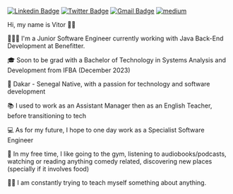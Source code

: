[![Linkedin Badge](https://img.shields.io/badge/-LinkedIn-blue?style=flat-square&logo=Linkedin&&target=_blanklogoColor=white&link=https://www.linkedin.com/in/vitoremanueldev/)](https://www.linkedin.com/in/vitoremanueldev/)
  [![Twitter Badge](https://img.shields.io/badge/-Twitter-1ca0f1?style=flat-square&labelColor=1ca0f1&target=_blank&logo=twitter&logoColor=white&link=https://twitter.com/vitoremanueldev)](https://twitter.com/vitoremanueldev)
  [![Gmail Badge](https://img.shields.io/badge/-Gmail-c14438?style=flat-square&logo=Gmail&logoColor=white&link=mailto:veslima3@gmail.com.br)](mailto:veslima3@gmail.com.br)
  <a href="https://vitoremanueldev.medium.com/" target="_blank">
	<img src="https://img.shields.io/badge/medium-black?&style=flat-square&logo=medium&logoColor=white" alt="medium">
</a>


Hi, my name is Vitor 👋🏾

🧑🏾‍💻  I'm a Junior Software Engineer currently working with Java Back-End Development at Benefitter.

🎓  Soon to be grad with a Bachelor of Technology in Systems Analysis and Development from IFBA (December 2023)

🌇  Dakar - Senegal Native, with a passion for technology and software development

📚  I used to work as an Assistant Manager then as an English Teacher, before transitioning to tech

💻  As for my future, I hope to one day work as a Specialist Software Engineer

🍔  In my free time, I like going to the gym, listening to audiobooks/podcasts, watching or reading anything comedy related, discovering new places (specially if it involves food)

💪🏽  I am constantly trying to teach myself something about anything.


  
